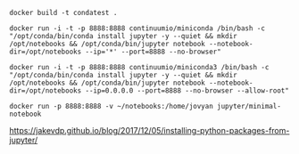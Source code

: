```
docker build -t condatest .
```

```
docker run -i -t -p 8888:8888 continuumio/miniconda /bin/bash -c "/opt/conda/bin/conda install jupyter -y --quiet && mkdir /opt/notebooks && /opt/conda/bin/jupyter notebook --notebook-dir=/opt/notebooks --ip='*' --port=8888 --no-browser" 
```

```
docker run -i -t -p 8888:8888 continuumio/miniconda3 /bin/bash -c "/opt/conda/bin/conda install jupyter -y --quiet && mkdir /opt/notebooks && /opt/conda/bin/jupyter notebook --notebook-dir=/opt/notebooks --ip=0.0.0.0 --port=8888 --no-browser --allow-root"
```

```
docker run -p 8888:8888 -v ~/notebooks:/home/jovyan jupyter/minimal-notebook
```

https://jakevdp.github.io/blog/2017/12/05/installing-python-packages-from-jupyter/